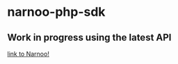 # narnoo-php-sdk
## Work in progress using the latest API
[link to Narnoo!](https://www.narnoo.com)
